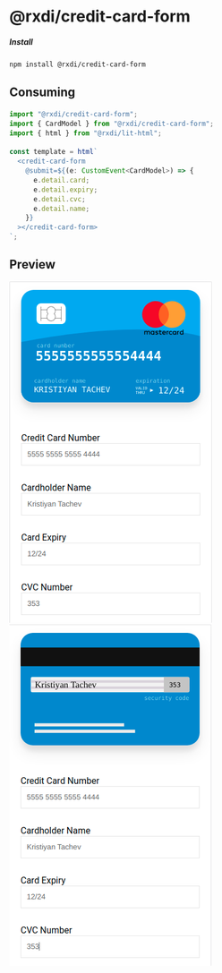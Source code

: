 # @rxdi/credit-card-form

##### Install

```bash
npm install @rxdi/credit-card-form
```

## Consuming

```typescript
import "@rxdi/credit-card-form";
import { CardModel } from "@rxdi/credit-card-form";
import { html } from "@rxdi/lit-html";

const template = html`
  <credit-card-form
    @submit=${(e: CustomEvent<CardModel>) => {
      e.detail.card;
      e.detail.expiry;
      e.detail.cvc;
      e.detail.name;
    }}
  ></credit-card-form>
`;
```

## Preview

![image info](./docs-images/front.png)
![image info](./docs-images/back.png)